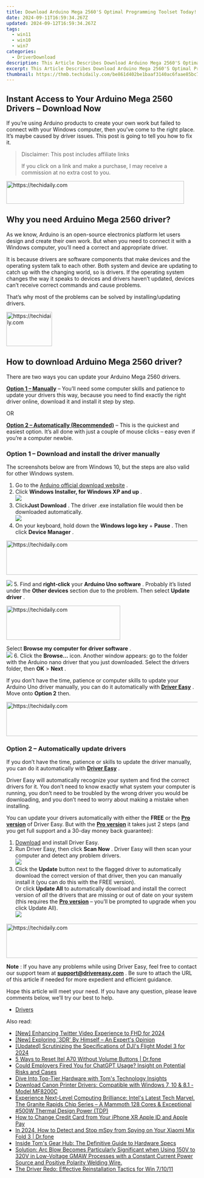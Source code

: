 ```yaml
---
title: Download Arduino Mega 2560'S Optimal Programming Toolset Today!
date: 2024-09-11T16:59:34.267Z
updated: 2024-09-12T16:59:34.267Z
tags:
  - win11
  - win10
  - win7
categories:
  - DriverDownload
description: This Article Describes Download Arduino Mega 2560'S Optimal Programming Toolset Today!
excerpt: This Article Describes Download Arduino Mega 2560'S Optimal Programming Toolset Today!
thumbnail: https://thmb.techidaily.com/be861d402be1baaf3140ac6faae85bc70a45ab620b0dde812294a010c625a831.png
---
```


## Instant Access to Your Arduino Mega 2560 Drivers – Download Now

If you’re using Arduino products to create your own work but failed to connect with your Windows computer, then you’ve come to the right place. It’s maybe caused by driver issues. This post is going to tell you how to fix it.

>  Disclaimer: This post includes affiliate links
>
>  If you click on a link and make a purchase, I may receive a commission at no extra cost to you.
>

<!-- affiliate ads begin -->
<a href="https://review-au.sjv.io/c/5597632/2098703/14409" target="_top" id="2098703">
  <img src="//a.impactradius-go.com/display-ad/14409-2098703" border="0" alt="https://techidaily.com" width="468" height="60"/>
</a>
<img height="0" width="0" src="https://review-au.sjv.io/i/5597632/2098703/14409" style="position:absolute;visibility:hidden;" border="0" />
<!-- affiliate ads end -->

## Why you need Arduino Mega 2560 driver?

 As we know, Arduino is an open-source electronics platform let users design and create their own work. But when you need to connect it with a Windows computer, you’ll need a correct and appropriate driver.

 It is because drivers are software components that make devices and the operating system talk to each other. Both system and device are updating to catch up with the changing world, so is drivers. If the operating system changes the way it speaks to devices and drivers haven’t updated, devices can’t receive correct commands and cause problems.

 That’s why most of the problems can be solved by installing/updating drivers.

<!-- affiliate ads begin -->
<a href="https://aligracehair.sjv.io/c/5597632/2135394/19272" target="_top" id="2135394">
  <img src="//a.impactradius-go.com/display-ad/19272-2135394" border="0" alt="https://techidaily.com" width="120" height="90"/>
</a>
<img height="0" width="0" src="https://aligracehair.sjv.io/i/5597632/2135394/19272" style="position:absolute;visibility:hidden;" border="0" />
<!-- affiliate ads end -->

## How to download Arduino Mega 2560 driver?

There are two ways you can update your Arduino Mega 2560 drivers.

**[Option 1 – Manually](https://tools.techidaily.com/drivereasy/download/)**  – You’ll need some computer skills and patience to update your drivers this way, because you need to find exactly the right driver online, download it and install it step by step.

OR

**[Option 2 – Automatically (Recommended)](https://www.drivereasy.com/knowledge/download-driver-for-arduino-mega-2560-easily-quickly/#op2)**  – This is the quickest and easiest option. It’s all done with just a couple of mouse clicks – easy even if you’re a computer newbie.

### **Option 1 –** **Download and install the driver manually**

 The screenshots below are from Windows 10, but the steps are also valid for other Windows system.

1. Go to the[](https://www.amd.com/en/support) [Arduino official download website](https://www.arduino.cc/en/Main/Software) .
2. Click **Windows Installer, for Windows XP and up** .  
![](https://images.drivereasy.com/wp-content/uploads/2019/10/ar.jpg)
3. Click**Just Download** . The driver .exe installation file would then be downloaded automatically.  
![](https://images.drivereasy.com/wp-content/uploads/2019/10/just.jpg)
4. On your keyboard, hold down the **Windows logo key** \+ **Pause** . Then click **Device Manager** .  

<!-- affiliate ads begin -->
<a href="https://appsumo.8odi.net/c/5597632/2123749/7443" target="_top" id="2123749">
  <img src="//a.impactradius-go.com/display-ad/7443-2123749" border="0" alt="https://techidaily.com" width="728" height="90"/>
</a>
<img height="0" width="0" src="https://appsumo.8odi.net/i/5597632/2123749/7443" style="position:absolute;visibility:hidden;" border="0" />
<!-- affiliate ads end -->

![](https://images.drivereasy.com/wp-content/uploads/2019/10/device.jpg)
5. Find and **right-click** your **Arduino Uno software** . Probably it’s listed under the **Other devices** section due to the problem. Then select **Update driver** .  

<!-- affiliate ads begin -->
<a href="https://aligracehair.sjv.io/c/5597632/2135399/19272" target="_top" id="2135399">
  <img src="//a.impactradius-go.com/display-ad/19272-2135399" border="0" alt="https://techidaily.com" width="300" height="90"/>
</a>
<img height="0" width="0" src="https://aligracehair.sjv.io/i/5597632/2135399/19272" style="position:absolute;visibility:hidden;" border="0" />
<!-- affiliate ads end -->

 Select **Browse my computer for driver software** .  
![](https://images.drivereasy.com/wp-content/uploads/2018/09/img_5b9725918e348.png)
6. Click the **Browse…** icon. Another window appears: go to the folder with the Arduino nano driver that you just downloaded. Select the drivers folder, then **OK** \> **Next** .

 If you don’t have the time, patience or computer skills to update your Arduino Uno driver manually, you can do it automatically with **[Driver Easy](https://tools.techidaily.com/drivereasy/download/)**  . Move onto **Option 2** then.

<!-- affiliate ads begin -->
<a href="https://ephamedtechinc.pxf.io/c/5597632/2120861/26400?prodsku=Saturn" target="_top" id="2120861">
  <img src="//a.impactradius-go.com/display-ad/26400-2120861" border="0" alt="https://techidaily.com" width="728" height="90"/>
</a>
<img height="0" width="0" src="https://ephamedtechinc.pxf.io/i/5597632/2120861/26400?prodsku=Saturn" style="position:absolute;visibility:hidden;" border="0" />
<!-- affiliate ads end -->

### **Option 2 – Automatically update drivers**

 If you don’t have the time, patience or skills to update the driver manually, you can do it automatically with **[Driver Easy](https://tools.techidaily.com/drivereasy/download/)**  .

 Driver Easy will automatically recognize your system and find the correct drivers for it. You don’t need to know exactly what system your computer is running, you don’t need to be troubled by the wrong driver you would be downloading, and you don’t need to worry about making a mistake when installing.

 You can update your drivers automatically with either the **FREE** or the **[Pro version](https://tools.techidaily.com/drivereasy/download/)**  of Driver Easy. But with the **[Pro version](https://tools.techidaily.com/drivereasy/download/)**  it takes just 2 steps (and you get full support and a 30-day money back guarantee):

1. [Download](https://tools.techidaily.com/drivereasy/download/) and install Driver Easy.
2. Run Driver Easy, then click **Scan Now** . Driver Easy will then scan your computer and detect any problem drivers.  
![](https://images.drivereasy.com/wp-content/uploads/2019/10/12a.jpg)
3. Click the **Update**  button next to the flagged driver to automatically download the correct version of that driver, then you can manually install it (you can do this with the FREE version).  
 Or click **Update All** to automatically download and install the correct version of _all_ the drivers that are missing or out of date on your system (this requires the **[Pro version](https://tools.techidaily.com/drivereasy/download/)**  – you’ll be prompted to upgrade when you click Update All).  
![](https://images.drivereasy.com/wp-content/uploads/2019/10/mega2560-1.jpg)

<!-- affiliate ads begin -->
<a href="https://bluettiit.sjv.io/c/5597632/2114265/17093" target="_top" id="2114265">
  <img src="//a.impactradius-go.com/display-ad/17093-2114265" border="0" alt="https://techidaily.com" width="728" height="90"/>
</a>
<img height="0" width="0" src="https://bluettiit.sjv.io/i/5597632/2114265/17093" style="position:absolute;visibility:hidden;" border="0" />
<!-- affiliate ads end -->

**Note** : If you have any problems while using Driver Easy, feel free to contact our support team at **[support@drivereasy.com](https://tools.techidaily.com/drivereasy/download/)**  . Be sure to attach the URL of this article if needed for more expedient and efficient guidance.

 Hope this article will meet your need. If you have any question, please leave comments below, we’ll try our best to help.

* [Drivers](https://tools.techidaily.com/drivereasy/download/)

<ins class="adsbygoogle"
     style="display:block"
     data-ad-format="autorelaxed"
     data-ad-client="ca-pub-7571918770474297"
     data-ad-slot="1223367746"></ins>

<ins class="adsbygoogle"
     style="display:block"
     data-ad-client="ca-pub-7571918770474297"
     data-ad-slot="8358498916"
     data-ad-format="auto"
     data-full-width-responsive="true"></ins>

<span class="atpl-alsoreadstyle">Also read:</span>
<div><ul>
<li><a href="https://twitter-videos.techidaily.com/new-enhancing-twitter-video-experience-to-fhd-for-2024/"><u>[New] Enhancing Twitter Video Experience to FHD for 2024</u></a></li>
<li><a href="https://fox-access.techidaily.com/new-exploring-3dr-by-himself-an-experts-opinion/"><u>[New] Exploring '3DR' By Himself – An Expert's Opinion</u></a></li>
<li><a href="https://fox-cloud.techidaily.com/updated-scrutinizing-the-specifications-of-djis-flight-model-3-for-2024/"><u>[Updated] Scrutinizing the Specifications of DJI's Flight Model 3 for 2024</u></a></li>
<li><a href="https://phone-solutions.techidaily.com/5-ways-to-reset-itel-a70-without-volume-buttons-drfone-by-drfone-reset-android-reset-android/"><u>5 Ways to Reset Itel A70 Without Volume Buttons | Dr.fone</u></a></li>
<li><a href="https://tech-hub.techidaily.com/could-employers-fired-you-for-chatgpt-usage-insight-on-potential-risks-and-cases/"><u>Could Employers Fired You for ChatGPT Usage? Insight on Potential Risks and Cases</u></a></li>
<li><a href="https://hardware-updates.techidaily.com/dive-into-top-tier-hardware-with-toms-technology-insights/"><u>Dive Into Top-Tier Hardware with Tom's Technology Insights</u></a></li>
<li><a href="https://hardware-updates.techidaily.com/download-canon-printer-drivers-compatible-with-windows-7-10-and-81-model-mf8200c/"><u>Download Canon Printer Drivers: Compatible with Windows 7, 10 & 8.1 - Model MF8200C</u></a></li>
<li><a href="https://hardware-updates.techidaily.com/experience-next-level-computing-brilliance-intels-latest-tech-marvel-the-granite-rapids-chip-series-a-mammoth-128-cores-and-exceptional-500w-thermal-design-67/"><u>Experience Next-Level Computing Brilliance: Intel's Latest Tech Marvel, The Granite Rapids Chip Series – A Mammoth 128 Cores & Exceptional #500W Thermal Design Power (TDP)</u></a></li>
<li><a href="https://apple-account.techidaily.com/how-to-change-credit-card-from-your-iphone-xr-apple-id-and-apple-pay-by-drfone-ios/"><u>How to Change Credit Card from Your iPhone XR Apple ID and Apple Pay</u></a></li>
<li><a href="https://review-topics.techidaily.com/in-2024-how-to-detect-and-stop-mspy-from-spying-on-your-xiaomi-mix-fold-3-drfone-by-drfone-virtual-android/"><u>In 2024, How to Detect and Stop mSpy from Spying on Your Xiaomi Mix Fold 3 | Dr.fone</u></a></li>
<li><a href="https://hardware-updates.techidaily.com/inside-toms-gear-hub-the-definitive-guide-to-hardware-specs/"><u>Inside Tom's Gear Hub: The Definitive Guide to Hardware Specs</u></a></li>
<li><a href="https://hardware-updates.techidaily.com/solution-arc-blow-becomes-particularly-significant-when-using-150v-to-320v-in-low-voltage-gmaw-processes-with-a-constant-current-power-source-and-positive-p74/"><u>Solution: Arc Blow Becomes Particularly Significant when Using 150V to 320V in Low-Voltage GMAW Processes with a Constant Current Power Source and Positive Polarity Welding Wire.</u></a></li>
<li><a href="https://driver-install.techidaily.com/the-driver-redo-effective-reinstallation-tactics-for-win-71011/"><u>The Driver Redo: Effective Reinstallation Tactics for Win 7/10/11</u></a></li>
</ul></div>

